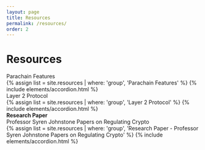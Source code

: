 ```yaml
---
layout: page
title: Resources
permalink: /resources/
order: 2
---
```

<div class="d-flex flex-column">
    <div class="container d-flex flex-column flex-lg-row flex-grow-1 pb-0 pb-lg-4" style="z-index: 1;">
        <h1 class="page-title blue1 w-100 w-lg-50">
            <div class="animate__animated animate__fadeInUp">Resources</div>
        </h1>
    </div>
</div>
<div class="bg-white pt-4 pt-lg-5 mb-5 pb-5">
    <div class="container">
        <div class="group corner1 box-shadow4 mb-4">
            <div class="group--title border-bottom px-5 py-2">Parachain Features</div>
            <div class="py-3 px-5">
                {% assign list = site.resources | where: 'group', 'Parachain Features' %}
                {% include elements/accordion.html %}
            </div>
        </div>
        <div class="group corner1 box-shadow4 mt-5  mb-4">
            <div class="group--title border-bottom px-5 py-2">Layer 2 Protocol</div>
            <div class="py-3 px-5">
                {% assign list = site.resources | where: 'group', 'Layer 2 Protocol' %}
                {% include elements/accordion.html %}
            </div>
        </div>
        <div class="group corner1 box-shadow4 mt-5 mb-4">
            <div class="group--title border-bottom px-5 py-2 d-flex flex-column">
                <strong>Research Paper</strong>
                <div>Professor Syren Johnstone Papers on Regulating Crypto</div>
            </div>
            <div class="py-3 px-5">
                {% assign list = site.resources | where: 'group', 'Research Paper - Professor Syren Johnstone Papers on Regulating Crypto' %}
                {% include elements/accordion.html %}
            </div>
        </div>
    </div>
</div>

